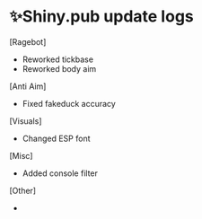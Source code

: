 # ✨Shiny.pub update logs
 [Ragebot]

- Reworked tickbase
- Reworked body aim

 [Anti Aim]
 
- Fixed fakeduck accuracy

 [Visuals]
 
- Changed ESP font

 [Misc]
 
- Added console filter

 [Other]
 
- 

